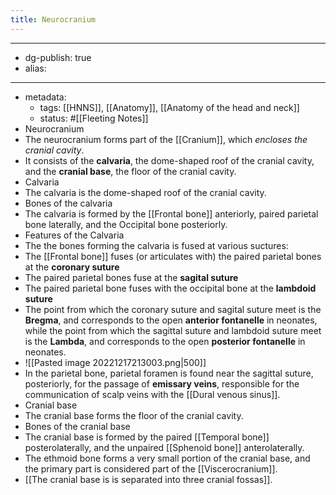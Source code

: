 ```yaml
---
title: Neurocranium
---
```


- --
- dg-publish: true
- alias:
- --
- metadata:
	- tags: [[HNNS]], [[Anatomy]], [[Anatomy of the head and neck]]
	- status: #[[Fleeting Notes]]
- Neurocranium
- The neurocranium forms part of the [[Cranium]], which *encloses the cranial cavity*.
- It consists of the **calvaria**, the dome-shaped roof of the cranial cavity, and the **cranial base**, the floor of the cranial cavity.
- Calvaria
- The calvaria is the dome-shaped roof of the cranial cavity.
- Bones of the calvaria
- The calvaria is formed by the [[Frontal bone]] anteriorly, paired parietal bone laterally, and the Occipital bone posteriorly.
- Features of the Calvaria
- The the bones forming the calvaria is fused at various suctures:
- The [[Frontal bone]] fuses (or articulates with) the paired parietal bones at the **coronary suture**
- The paired parietal bones fuse at the **sagital suture**
- The paired parietal bone fuses with the occipital bone at the **lambdoid suture**
- The point from which the coronary suture and sagital suture meet is the **Bregma**, and corresponds to the open **anterior fontanelle** in neonates, while the point from which the sagittal suture and lambdoid suture meet is the **Lambda**, and corresponds to the open **posterior fontanelle** in neonates.
- ![[Pasted image 20221217213003.png|500]]
- In the parietal bone, parietal foramen is found near the sagittal suture, posteriorly, for the passage of **emissary veins**, responsible for the communication of scalp veins with the [[Dural venous sinus]].
- Cranial base
- The cranial base forms the floor of the cranial cavity.
- Bones of the cranial base
- The cranial base is formed by the paired [[Temporal bone]] posterolaterally, and the unpaired [[Sphenoid bone]] anterolaterally.
- The ethmoid bone forms a very small portion of the cranial base, and the primary part is considered part of the [[Viscerocranium]].
- [[The cranial base is is separated into three cranial fossas]].